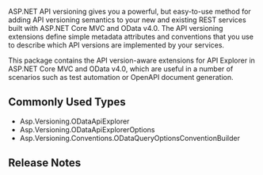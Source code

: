 ﻿ASP.NET API versioning gives you a powerful, but easy-to-use method for adding API versioning semantics to your new
and existing REST services built with ASP.NET Core MVC and OData v4.0. The API versioning extensions define simple
metadata attributes and conventions that you use to describe which API versions are implemented by your services.

This package contains the API version-aware extensions for API Explorer in ASP.NET Core MVC and OData v4.0, which
are useful in a number of scenarios such as test automation or OpenAPI document generation.

## Commonly Used Types

- Asp.Versioning.ODataApiExplorer
- Asp.Versioning.ODataApiExplorerOptions
- Asp.Versioning.Conventions.ODataQueryOptionsConventionBuilder

## Release Notes

